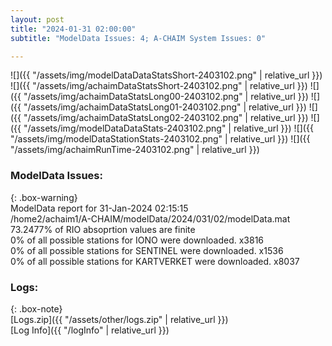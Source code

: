 ```yaml
---
layout: post
title: "2024-01-31 02:00:00"
subtitle: "ModelData Issues: 4; A-CHAIM System Issues: 0"

---
```


![]({{ "/assets/img/modelDataDataStatsShort-2403102.png" | relative_url }})
![]({{ "/assets/img/achaimDataStatsShort-2403102.png" | relative_url }})
![]({{ "/assets/img/achaimDataStatsLong00-2403102.png" | relative_url }})
![]({{ "/assets/img/achaimDataStatsLong01-2403102.png" | relative_url }})
![]({{ "/assets/img/achaimDataStatsLong02-2403102.png" | relative_url }})
![]({{ "/assets/img/modelDataDataStats-2403102.png" | relative_url }})
![]({{ "/assets/img/modelDataStationStats-2403102.png" | relative_url }})
![]({{ "/assets/img/achaimRunTime-2403102.png" | relative_url }})


### ModelData Issues:  
  
{: .box-warning}  
 ModelData report for 31-Jan-2024 02:15:15   
 /home2/achaim1/A-CHAIM/modelData/2024/031/02/modelData.mat   
 73.2477% of RIO absoprtion values are finite   
 0% of all possible stations for IONO were downloaded. x3816   
 0% of all possible stations for SENTINEL were downloaded. x1536   
 0% of all possible stations for KARTVERKET were downloaded. x8037   
  


### Logs:  
  
{: .box-note}  
[Logs.zip]({{ "/assets/other/logs.zip" | relative_url }})  
[Log Info]({{ "/logInfo" | relative_url }})  
